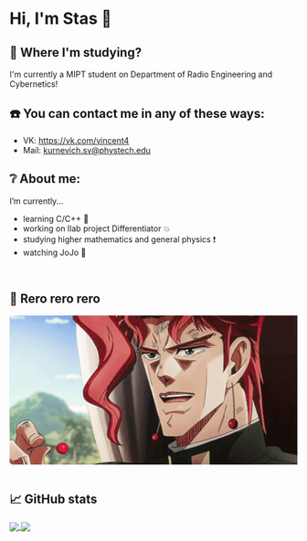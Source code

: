 # Hi, I'm Stas 👋

## :office: Where I'm studying?
I'm currently a MIPT student on Department of Radio Engineering and Cybernetics!

## :phone: You can contact me in any of these ways:
- VK: https://vk.com/vincent4
- Mail: kurnevich.sv@phystech.edu

## :grey_question: About me:
I’m currently...
- learning С/C++ :eyes:
- working on Ilab project Differentiator :boom:
- studying higher mathematics and general physics :exclamation:
- watching JoJo :purple_heart:

</br>

## :cherries: Rero rero rero

<a href="https://www.youtube.com/watch?v=qR6dzwQahOM&ab_channel=joseuchiha80">
<img hight="450" width="800" alt="GIF" align="center" src="https://github.com/Stan1slavssKy/Stan1slavssKy/blob/main/assets/GRPY.gif">
</a>

</br>
</br>

## 📈 GitHub stats

<a href="https://www.youtube.com/watch?v=dQw4w9WgXcQ&ab_channel=RickAstleyVEVO">
  <img align="center" src="https://github-readme-stats.vercel.app/api/top-langs/?username=Stan1slavssKy&theme=synthwave"/>
</a>

<a href="https://www.youtube.com/watch?v=dQw4w9WgXcQ&ab_channel=RickAstleyVEVO">
  <img align="center" src="https://github-readme-stats.vercel.app/api?username=Stan1slavssKy&&show_icons=true&theme=synthwave" />
</a>

